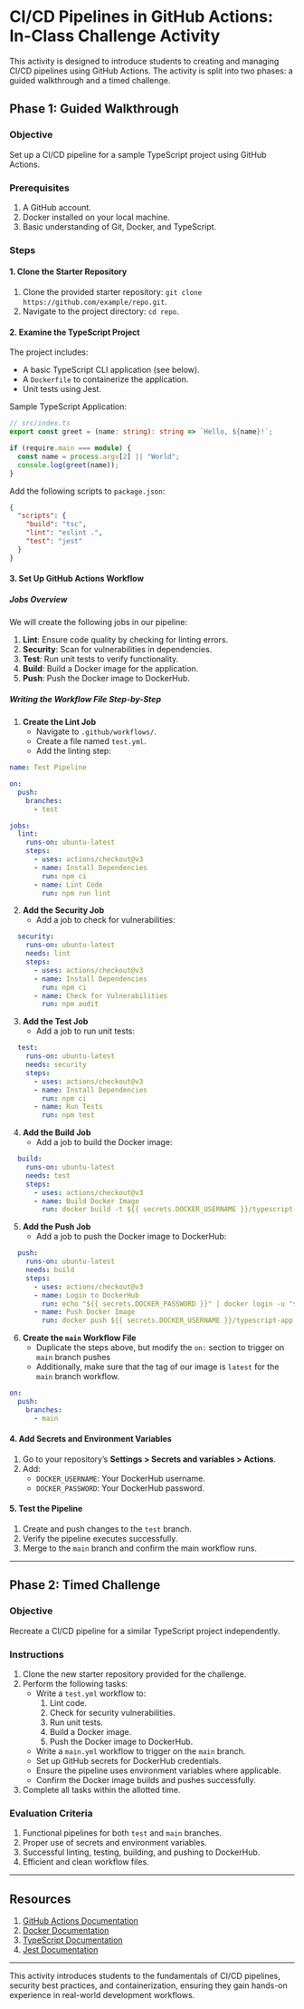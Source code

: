 # CI/CD Pipelines in GitHub Actions: In-Class Challenge Activity

This activity is designed to introduce students to creating and managing CI/CD pipelines using GitHub Actions. The activity is split into two phases: a guided walkthrough and a timed challenge.

## Phase 1: Guided Walkthrough

### Objective
Set up a CI/CD pipeline for a sample TypeScript project using GitHub Actions.

### Prerequisites
1. A GitHub account.
2. Docker installed on your local machine.
3. Basic understanding of Git, Docker, and TypeScript.

### Steps

#### 1. Clone the Starter Repository
1. Clone the provided starter repository: `git clone https://github.com/example/repo.git`.
2. Navigate to the project directory: `cd repo`.

#### 2. Examine the TypeScript Project
The project includes:
- A basic TypeScript CLI application (see below).
- A `Dockerfile` to containerize the application.
- Unit tests using Jest.

Sample TypeScript Application:

```typescript
// src/index.ts
export const greet = (name: string): string => `Hello, ${name}!`;

if (require.main === module) {
  const name = process.argv[2] || "World";
  console.log(greet(name));
}
```

Add the following scripts to `package.json`:

```json
{
  "scripts": {
    "build": "tsc",
    "lint": "eslint .",
    "test": "jest"
  }
}
```

#### 3. Set Up GitHub Actions Workflow

##### Jobs Overview
We will create the following jobs in our pipeline:

1. **Lint**: Ensure code quality by checking for linting errors.
2. **Security**: Scan for vulnerabilities in dependencies.
3. **Test**: Run unit tests to verify functionality.
4. **Build**: Build a Docker image for the application.
5. **Push**: Push the Docker image to DockerHub.

##### Writing the Workflow File Step-by-Step

1. **Create the Lint Job**
   - Navigate to `.github/workflows/`.
   - Create a file named `test.yml`.
   - Add the linting step:

```yaml
name: Test Pipeline

on:
  push:
    branches:
      - test

jobs:
  lint:
    runs-on: ubuntu-latest
    steps:
      - uses: actions/checkout@v3
      - name: Install Dependencies
        run: npm ci
      - name: Lint Code
        run: npm run lint
```

2. **Add the Security Job**
   - Add a job to check for vulnerabilities:

```yaml
  security:
    runs-on: ubuntu-latest
    needs: lint
    steps:
      - uses: actions/checkout@v3
      - name: Install Dependencies
        run: npm ci
      - name: Check for Vulnerabilities
        run: npm audit
```

3. **Add the Test Job**
   - Add a job to run unit tests:

```yaml
  test:
    runs-on: ubuntu-latest
    needs: security
    steps:
      - uses: actions/checkout@v3
      - name: Install Dependencies
        run: npm ci
      - name: Run Tests
        run: npm test
```

4. **Add the Build Job**
   - Add a job to build the Docker image:

```yaml
  build:
    runs-on: ubuntu-latest
    needs: test
    steps:
      - uses: actions/checkout@v3
      - name: Build Docker Image
        run: docker build -t ${{ secrets.DOCKER_USERNAME }}/typescript-app:test .
```

5. **Add the Push Job**
   - Add a job to push the Docker image to DockerHub:

```yaml
  push:
    runs-on: ubuntu-latest
    needs: build
    steps:
      - uses: actions/checkout@v3
      - name: Login to DockerHub
        run: echo "${{ secrets.DOCKER_PASSWORD }}" | docker login -u "${{ secrets.DOCKER_USERNAME }}" --password-stdin
      - name: Push Docker Image
        run: docker push ${{ secrets.DOCKER_USERNAME }}/typescript-app:test
```

6. **Create the `main` Workflow File**
   - Duplicate the steps above, but modify the `on:` section to trigger on `main` branch pushes
   - Additionally, make sure that the tag of our image is `latest` for the `main` branch workflow.

```yaml
on:
  push:
    branches:
      - main
```

#### 4. Add Secrets and Environment Variables
1. Go to your repository’s **Settings > Secrets and variables > Actions**.
2. Add:
   - `DOCKER_USERNAME`: Your DockerHub username.
   - `DOCKER_PASSWORD`: Your DockerHub password.

#### 5. Test the Pipeline
1. Create and push changes to the `test` branch.
2. Verify the pipeline executes successfully.
3. Merge to the `main` branch and confirm the main workflow runs.

---

## Phase 2: Timed Challenge

### Objective
Recreate a CI/CD pipeline for a similar TypeScript project independently.

### Instructions
1. Clone the new starter repository provided for the challenge.
2. Perform the following tasks:
   - Write a `test.yml` workflow to:
     1. Lint code.
     2. Check for security vulnerabilities.
     3. Run unit tests.
     4. Build a Docker image.
     5. Push the Docker image to DockerHub.
   - Write a `main.yml` workflow to trigger on the `main` branch.
   - Set up GitHub secrets for DockerHub credentials.
   - Ensure the pipeline uses environment variables where applicable.
   - Confirm the Docker image builds and pushes successfully.
3. Complete all tasks within the allotted time.

### Evaluation Criteria
1. Functional pipelines for both `test` and `main` branches.
2. Proper use of secrets and environment variables.
3. Successful linting, testing, building, and pushing to DockerHub.
4. Efficient and clean workflow files.

---

## Resources
1. [GitHub Actions Documentation](https://docs.github.com/en/actions)
2. [Docker Documentation](https://docs.docker.com/)
3. [TypeScript Documentation](https://www.typescriptlang.org/docs/)
4. [Jest Documentation](https://jestjs.io/docs/getting-started)

---

This activity introduces students to the fundamentals of CI/CD pipelines, security best practices, and containerization, ensuring they gain hands-on experience in real-world development workflows.

